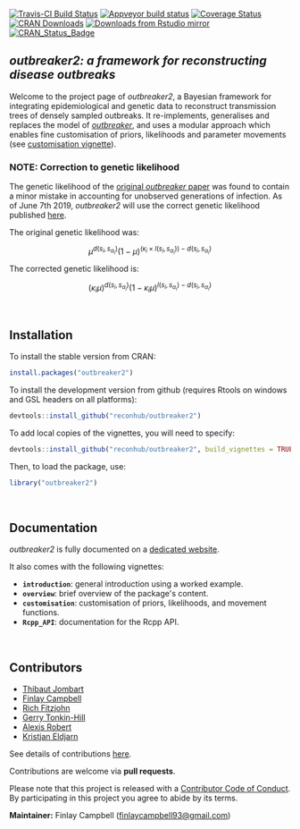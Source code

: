 
[![Travis-CI Build Status](https://travis-ci.org/reconhub/outbreaker2.svg?branch=master)](https://travis-ci.org/reconhub/outbreaker2)
[![Appveyor build status](https://ci.appveyor.com/api/projects/status/yj449x0yqhphvcrt/branch/master?svg=true)](https://ci.appveyor.com/project/thibautjombart/outbreaker2/branch/master)
[![Coverage Status](https://codecov.io/github/reconhub/outbreaker2/coverage.svg?branch=master)](https://codecov.io/github/reconhub/outbreaker2?branch=master)
[![CRAN Downloads](https://cranlogs.r-pkg.org/badges/outbreaker2)](https://cran.r-project.org/package=outbreaker2)
[![Downloads from Rstudio mirror](https://cranlogs.r-pkg.org/badges/grand-total/outbreaker2)](https://www.r-pkg.org:443/pkg/outbreaker2)
[![CRAN_Status_Badge](https://www.r-pkg.org/badges/version/outbreaker2)](https://cran.r-project.org/package=outbreaker2)

*outbreaker2: a framework for reconstructing disease outbreaks*
---------------------------------------------------------------

Welcome to the project page of *outbreaker2*, a Bayesian framework
 for integrating epidemiological and genetic data to reconstruct transmission
 trees of densely sampled outbreaks. It re-implements, generalises and replaces
 the model of [*outbreaker*](https://github.com/thibautjombart/outbreaker), and uses
 a modular approach which enables fine customisation of priors, likelihoods
 and parameter movements (see [customisation
 vignette](http://www.repidemicsconsortium.org/outbreaker2/articles/customisation.html)).

### NOTE: Correction to genetic likelihood

The genetic likelihood of the [original *outbreaker* paper](https://journals.plos.org/ploscompbiol/article?id=10.1371/journal.pcbi.1003457) was found to contain a minor mistake in accounting for unobserved generations of infection. As of June 7th 2019, *outbreaker2* will use the correct genetic likelihood published [here](https://journals.plos.org/ploscompbiol/article?id=10.1371/journal.pcbi.1006930).

The original genetic likelihood was:

$$\mu^{d(s_i,s_{\alpha_i})}(1 - \mu)^{(\kappa_i\times l(s_i, s_{\alpha_i})) - d(s_i,s_{\alpha_i})}$$

The corrected genetic likelihood is:

$$(\kappa_i\mu)^{d(s_i,s_{\alpha_i})}(1-\kappa_i\mu)^{l(s_i,s_{\alpha_i})-d(s_i,s_{\alpha_i})}$$

<br>

Installation
-------------

To install the stable version from CRAN:

```r
install.packages("outbreaker2")
```

To install the development version from github (requires Rtools on windows and
GSL headers on all platforms):


```r
devtools::install_github("reconhub/outbreaker2")
```

To add local copies of the vignettes, you will need to specify:

```r
devtools::install_github("reconhub/outbreaker2", build_vignettes = TRUE)
```

Then, to load the package, use:


```r
library("outbreaker2")
```



<br>

Documentation
-------------

*outbreaker2* is fully documented on a [dedicated
 website](http://www.repidemicsconsortium.org/outbreaker2/).

It also comes with the following vignettes:

- **`introduction`**: general introduction using a worked example.
- **`overview`**: brief overview of the package's content.
- **`customisation`**: customisation of priors, likelihoods, and movement functions.
- **`Rcpp_API`**: documentation for the Rcpp API.



<br>

Contributors
------------
- [Thibaut Jombart](https://github.com/thibautjombart)
- [Finlay Campbell](https://github.com/finlaycampbell)
- [Rich Fitzjohn](https://github.com/richfitz)
- [Gerry Tonkin-Hill](https://github.com/gtonkinhill)
- [Alexis Robert](https://github.com/alxsrobert)
- [Kristjan Eldjarn](https://github.com/kreldjarn)


See details of contributions
[here](https://github.com/reconhub/outbreaker2/graphs/contributors).

Contributions are welcome via **pull requests**.

Please note that this project is released with a [Contributor Code of
Conduct](https://github.com/reconhub/outbreaker2/blob/master/CONDUCT.md). By
participating in this project you agree to abide by its terms.

**Maintainer:** Finlay Campbell (finlaycampbell93@gmail.com)
